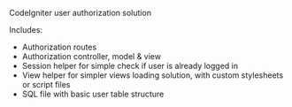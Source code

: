 CodeIgniter user authorization solution

Includes:
- Authorization routes
- Authorization controller, model & view
- Session helper for simple check if user is already logged in
- View helper for simpler views loading solution, with custom stylesheets or script files
- SQL file with basic user table structure
